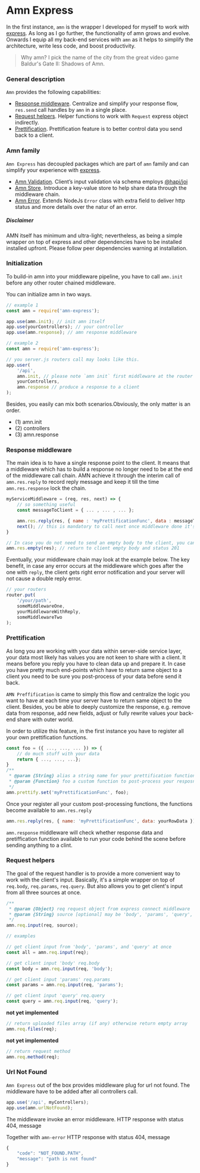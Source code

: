 # Amn Express

In the first instance, `amn` is the wrapper I developed for myself to work with [express](https://expressjs.com/). As long as I go further, the functionality of amn grows and evolve. Onwards I equip all my back-end services with `amn` as it helps to simplify the architecture, write less code, and boost productivity.

> Why amn? I pick the name of the city from the great video game Baldur's Gate II: Shadows of Amn.

### General description

`Amn` provides the following capabilities:

-   [Response middleware](#response-middleware). Centralize and simplify your response flow, `res.send` call handles by `amn` in a single place.
-   [Request helpers](#request-helpers). Helper functions to work with `Request` express object indirectly.
-   [Prettification](#prettification). Prettification feature is to better control data you send back to a client.

### Amn family

`Amn Express` has decoupled packages which are part of `amn` family and can simplify your experience with [express](https://expressjs.com/).

-   [Amn Validation](#https://www.npmjs.com/package/amn-express-validate). Client’s input validation via schema employs [@hapi/joi](https://hapi.dev/)
-   [Amn Store](#https://www.npmjs.com/package/amn-store). Introduce a key-value store to help share data through the middleware chain.
-   [Amn Error](#https://www.npmjs.com/package/amn-error). Extends NodeJs `Error` class with extra field to deliver http status and more details over the natur of an error.

##### Disclaimer

AMN itself has minimum and ultra-light; nevertheless, as being a simple wrapper on top of express and other dependencies have to be installed installed upfront. Please follow peer dependencies warning at installation.

### Initialization

To build-in amn into your middleware pipeline, you have to call `amn.init` before any other router chained middleware.

You can initialize amn in two ways.

```javascript
// example 1
const amn = require('amn-express');

app.use(amn.init); // init amn itself
app.use(yourControllers); // your controller
app.use(amn.response); // amn response middleware
```

```javascript
// example 2
const amn = require('amn-express');

// you server.js routers call may looks like this.
app.user(
    '/api',
    amn.init, // please note `amn init` first middleware at the router middlewares pipeline
    yourControllers,
    amn.response // produce a response to a client
);
```

Besides, you easily can mix both scenarios.Obviously, the only matter is an order.

-   (1) amn.init
-   (2) controllers
-   (3) amn.response

### Response middleware

The main idea is to have a single response point to the client. It means that a middleware which has to build a response no longer need to be at the end of the middleware call chain.
AMN achieve it through the interim call of `amn.res.reply` to record reply message and keep it till the time `amn.res.response` lock the chain.

```javascript
myServiceMiddleware = (req, res, next) => {
    // so something useful
    const messageToClient = { ... , ... , ... };

    amn.res.reply(res, { name : 'myPrettificationFunc', data : messageToClient} ); // amn.res.reply store data and alias for prettification
    next(); // this is mandatory to call next once middleware done it's job
}

// In case you do not need to send an empty body to the client, you can simply call amn.res.empty
amn.res.empty(res); // return to client empty body and status 201
```

Eventually, your middleware chain may look at the example below.
The key benefit, in case any error occurs at the middleware which goes after the one with `reply`, the client gets right error notification and your server will not cause a double reply error.

```javascript
// your routers
router.put(
    '/your/path',
    someMiddlewareOne,
    yourMiddlewareWithReply,
    someMiddlewareTwo
);
```

### Prettification

As long you are working with your data within server-side service layer, your data most likely has values you are not keen to share with a client.
It means before you reply you have to clean data up and prepare it. In case you have pretty much end-points which have to return same object to a client you need to be sure you post-process of your data before send it back.

`AMN Preffification` is came to simply this flow and centralize the logic you want to have at each time your server have to return same object to the client.
Besides, you be able to deeply customize the response, e.g. remove data from response, add new fields, adjust or fully rewrite values your back-end share with outer world.

In order to utilize this feature, in the first instance you have to register all your own prettification functions.

```javascript
const foo = ({ ..., ..., ... }) => {
    // do much stuff with your data
    return { ..., ..., ...};
}
/**
 * @param {String} alias a string name for your prettification function.
 * @param {Function} foo a custom function to post-process your resposnce data
 */
amn.prettify.set('myPrettificationFunc', foo);
```

Once your register all your custom post-processing functions, the functions become available to `amn.res.reply`

```javascript
amn.res.reply(res, { name: 'myPrettificationFunc', data: yourRowData }); // amn.res.reply store data and alias for prettification
```

`amn.response` middleware will check whether response data and pretiffication function available to run your code behind the scene before sending anything to a clint.

### Request helpers

The goal of the request handler is to provide a more convenient way to work with the client's input. Basically, it's a simple wrapper on top of `req.body`, `req.params`, `req.query`. But also allows you to get client's input from all three sources at once.

```javascript
/**
 * @param {Object} req request object from express connect middleware
 * @param {String} source [optional] may be 'body', 'params', 'query', if omitted set all together.
 */
amn.req.input(req, source);
```

```javascript
// examples

// get client input from 'body', 'params', and 'query' at once
const all = amn.req.input(req);

// get client input 'body' req.body
const body = amn.req.input(req, 'body');

// get client input 'params' req.params
const params = amn.req.input(req, 'params');

// get client input 'query' req.query
const query = amn.req.input(req, 'query');
```

**not yet implemented**

```javascript
// return uploaded files array (if any) otherwise return empty array
amn.req.files(req);
```

**not yet implemented**

```javascript
// return request method
amn.req.method(req);
```

### Url Not Found

`Amn Express` out of the box provides middleware plug for url not found. The middleware have to be added after all controllers call.

```javascript
app.use('/api', myControllers);
app.use(amn.urlNotFound);
```

The middleware invoke an error middleware.
HTTP response with status 404, message

Together with `amn-error` HTTP response with status 404, message

```javascript
{
    "code": "NOT_FOUND.PATH",
    "message": "path is not found"
}
```
